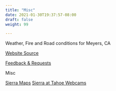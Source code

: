 ```yaml
---
title: "Misc"
date: 2021-01-30T19:37:57-08:00
draft: false
weight: 99

---
```


Weather, Fire and Road conditions for Meyers, CA

<a target="_blank" href="https://github.com/andyl/xmeyers">Website Source</a> 

<a target="_blank" href="https://github.com/andyl/xmeyers/issues">Feedback & Requests</a> 

Misc

<a target="_blank" href="/xmeyers/maps/">Sierra Maps</a>
<a target="_blank" href="https://www.sierraattahoe.com/live-cams/">
  Sierra at Tahoe Webcams
</a>
